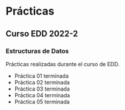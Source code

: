 # Prácticas

## Curso EDD 2022-2

### Estructuras de Datos

Prácticas realizadas durante el curso de EDD.

- Práctica 01 terminada
- Práctica 02 terminada
- Práctica 03 terminada
- Práctica 04 terminada
- Práctica 05 terminada
